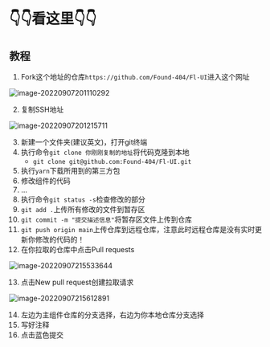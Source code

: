 # 👇👇看这里👇👇

## 教程

1. Fork这个地址的仓库`https://github.com/Found-404/Fl-UI`进入这个网址

![image-20220907201110292](https://found-img-blog.oss-cn-hangzhou.aliyuncs.com/img/image-20220907201110292.png)

2. 复制SSH地址

![image-20220907201215711](https://found-img-blog.oss-cn-hangzhou.aliyuncs.com/img/image-20220907201215711.png)

3. 新建一个文件夹(建议英文)，打开git终端
4. 执行命令`git clone 你刚刚复制的地址`将代码克隆到本地
   - `git clone git@github.com:Found-404/Fl-UI.git `
5. 执行`yarn`下载所用到的第三方包
6. 修改组件的代码
7. ...
8. 执行命令`git status -s`检查修改的部分
9. `git add .`上传所有修改的文件到暂存区
10. `git commit -m "提交描述信息"`将暂存区文件上传到仓库
11. `git push origin main`上传仓库到远程仓库，注意此时远程仓库是没有实时更新你修改的代码的！
12. 在你拉取的仓库中点击Pull requests

![image-20220907215533644](https://found-img-blog.oss-cn-hangzhou.aliyuncs.com/img/image-20220907215533644.png)

13. 点击New pull request创建拉取请求

![image-20220907215612891](https://found-img-blog.oss-cn-hangzhou.aliyuncs.com/img/image-20220907215612891.png)

14. 左边为主组件仓库的分支选择，右边为你本地仓库分支选择
15. 写好注释
16. 点击蓝色提交
